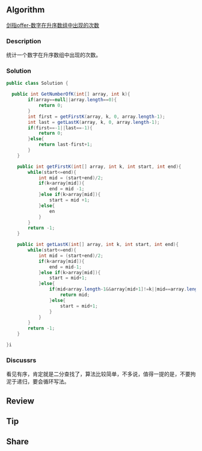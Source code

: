 ## Algorithm

[剑指offer-数字在升序数组中出现的次数](https://www.nowcoder.com/practice/70610bf967994b22bb1c26f9ae901fa2?tpId=13&tags=&title=&diffculty=0&judgeStatus=0&rp=1)

### Description

统计一个数字在升序数组中出现的次数。

### Solution

```java
public class Solution {

  public int GetNumberOfK(int[] array, int k){
        if(array==null||array.length==0){
            return 0;
        }
        int first = getFirstK(array, k, 0, array.length-1);
        int last = getLastK(array, k, 0, array.length-1);
        if(first==-1||last==-1){
            return 0;
        }else{
            return last-first+1;
        }
    }

    public int getFirstK(int[] array, int k, int start, int end){
        while(start<=end){
            int mid = (start+end)/2;
            if(k<array[mid]){
                end = mid -1;
            }else if(k>array[mid]){
                start = mid +1;
            }else{
                en
            }
        }
        return -1;
    }

    public int getLastK(int[] array, int k, int start, int end){
        while(start<=end){
            int mid = (start+end)/2;
            if(k<array[mid]){
                end = mid-1;
            }else if(k>array[mid]){
                start = mid+1;
            }else{
                if(mid<array.length-1&&array[mid+1]!=k||mid==array.length-1){
                    return mid;
                }else{
                    start = mid+1;
                }
            }
        }
        return -1;
    }

}i
```

### Discussrs

看见有序，肯定就是二分查找了，算法比较简单，不多说，值得一提的是，不要拘泥于递归，要会循环写法。


## Review


## Tip


## Share
